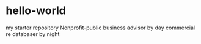 # hello-world
my starter repository
Nonprofit-public business advisor by day commercial re databaser by night
